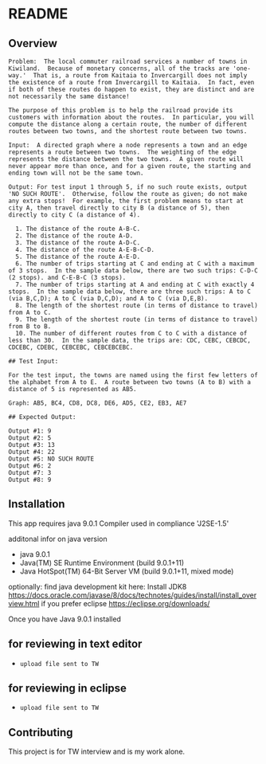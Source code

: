 # README

## Overview
```
Problem:  The local commuter railroad services a number of towns in Kiwiland.  Because of monetary concerns, all of the tracks are 'one-way.'  That is, a route from Kaitaia to Invercargill does not imply the existence of a route from Invercargill to Kaitaia.  In fact, even if both of these routes do happen to exist, they are distinct and are not necessarily the same distance!

The purpose of this problem is to help the railroad provide its customers with information about the routes.  In particular, you will compute the distance along a certain route, the number of different routes between two towns, and the shortest route between two towns.

Input:  A directed graph where a node represents a town and an edge represents a route between two towns.  The weighting of the edge represents the distance between the two towns.  A given route will never appear more than once, and for a given route, the starting and ending town will not be the same town.

Output: For test input 1 through 5, if no such route exists, output 'NO SUCH ROUTE'.  Otherwise, follow the route as given; do not make any extra stops!  For example, the first problem means to start at city A, then travel directly to city B (a distance of 5), then directly to city C (a distance of 4).

  1. The distance of the route A-B-C.
  2. The distance of the route A-D.
  3. The distance of the route A-D-C.
  4. The distance of the route A-E-B-C-D.
  5. The distance of the route A-E-D.
  6. The number of trips starting at C and ending at C with a maximum of 3 stops.  In the sample data below, there are two such trips: C-D-C (2 stops). and C-E-B-C (3 stops).
  7. The number of trips starting at A and ending at C with exactly 4 stops.  In the sample data below, there are three such trips: A to C (via B,C,D); A to C (via D,C,D); and A to C (via D,E,B).
  8. The length of the shortest route (in terms of distance to travel) from A to C.
  9. The length of the shortest route (in terms of distance to travel) from B to B.
  10. The number of different routes from C to C with a distance of less than 30.  In the sample data, the trips are: CDC, CEBC, CEBCDC, CDCEBC, CDEBC, CEBCEBC, CEBCEBCEBC.

## Test Input:

For the test input, the towns are named using the first few letters of the alphabet from A to E.  A route between two towns (A to B) with a distance of 5 is represented as AB5.

Graph: AB5, BC4, CD8, DC8, DE6, AD5, CE2, EB3, AE7

## Expected Output:

Output #1: 9
Output #2: 5
Output #3: 13
Output #4: 22
Output #5: NO SUCH ROUTE
Output #6: 2
Output #7: 3
Output #8: 9
```
## Installation

This app requires java 9.0.1
Compiler used in compliance 'J2SE-1.5'

additonal infor on java version
*  java 9.0.1
*  Java(TM) SE Runtime Environment (build 9.0.1+11)
*  Java HotSpot(TM) 64-Bit Server VM (build 9.0.1+11, mixed mode)

optionally:
find java development kit here: Install JDK8 https://docs.oracle.com/javase/8/docs/technotes/guides/install/install_overview.html
if you prefer eclipse https://eclipse.org/downloads/

Once you have Java 9.0.1 installed

## for reviewing in text editor

* ```upload file sent to TW```

## for reviewing in eclipse

* ```upload file sent to TW```


## Contributing
This project is for TW interview and is my work alone.
